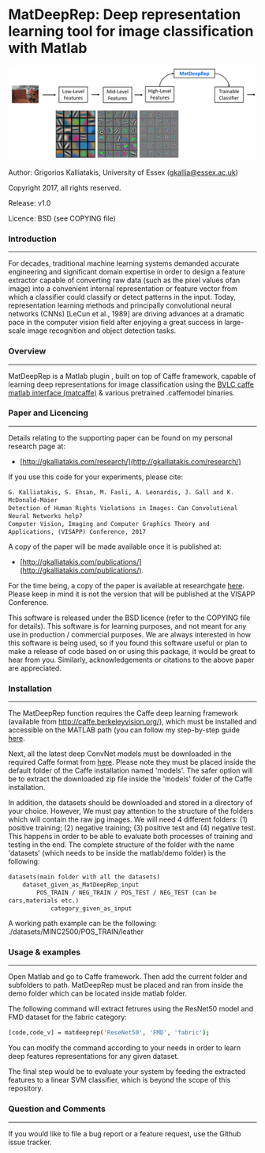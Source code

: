# MatDeepRep: Deep representation learning tool for image classification with Matlab
<img src="https://raw.githubusercontent.com/GKalliatakis/MatDeepRep/master/MatDeepRep%20Overview.png?raw=true" /> </p>


Author: Grigorios Kalliatakis, University of Essex (gkallia@essex.ac.uk)

Copyright 2017, all rights reserved.

Release: v1.0

Licence: BSD (see COPYING file)


### Introduction

----------
For decades, traditional machine learning systems demanded accurate engineering and significant domain expertise in order to design a feature extractor capable of converting raw data (such as the pixel values ofan image) into a convenient internal representation or feature vector from which a classifier could classify or detect patterns in the input. Today, representation learning methods and principally convolutional neural networks (CNNs) [LeCun et al., 1989] are driving advances at a dramatic pace in the computer vision field after enjoying  a  great  success in  large-scale  image recognition  and  object  detection  tasks.	

### Overview

----------
MatDeepRep is a Matlab plugin , built on top of Caffe framework, capable of learning deep representations for image classification using the [BVLC caffe matlab interface (matcaffe)](http://caffe.berkeleyvision.org/tutorial/interfaces.html) & various pretrained .caffemodel binaries.

### Paper and Licencing

----------
Details relating to the supporting paper can be found on my personal research page at:
 * [http://gkalliatakis.com/research/](http://gkalliatakis.com/research/)

If you use this code for your experiments, please cite:

    G. Kalliatakis, S. Ehsan, M. Fasli, A. Leonardis, J. Gall and K. McDonald-Maier
    Detection of Human Rights Violations in Images: Can Convolutional Neural Networks help?
    Computer Vision, Imaging and Computer Graphics Theory and Applications, (VISAPP) Conference, 2017

A copy of the paper will be made available once it is published at:
 * [http://gkalliatakis.com/publications/](http://gkalliatakis.com/publications/). 

For the time being, a copy of the paper is available at researchgate [here](https://www.researchgate.net/publication/311064932_Detection_of_Human_Rights_Violations_in_Images_Can_Convolutional_Neural_Networks_help). Please keep in mind it is not the version that will be published at the VISAPP Conference.

This software is released under the BSD licence (refer to the COPYING file for details). This software is for learning purposes, and not meant for any use in production / commercial purposes. We are always interested in how this software is being used, so if you found this software useful or plan to make a release of code based on or using this package, it would be great to hear from you. Similarly, acknowledgements or citations to the above paper are appreciated.

### Installation

----------
The MatDeepRep function requires the Caffe deep learning framework (available from http://caffe.berkeleyvision.org/), which must be installed and accessible on the MATLAB path (you can follow my step-by-step guide [here](https://github.com/GKalliatakis/Adventures-in-deep-learning/tree/master/Caffe_Installation).

Next, all the latest deep ConvNet models must be downloaded in the required Caffe format from [here](https://docs.google.com/uc?export=download&confirm=WvVf&id=0B98ZKBhlAtp-QUhyaHBnX2NuVU0).
Please note they must be placed inside the default folder of the Caffe installation named 'models'. The safer option will be to extract the downloaded zip file inside the 'models' folder of the Caffe installation. 

In addition, the datasets should be downloaded and stored in a directory of your choice. However, We must pay attention to the structure of the folders which will contain the raw jpg images. We will need 4 different folders: (1) positive training; (2) negative training; (3) positive test and (4) negative test. This happens in order to be able to evaluate both processes of training and testing in the end. The complete structure of the folder with the name 'datasets' (which needs to be inside the matlab/demo folder) is the following:

    datasets(main folder with all the datasets)
        dataset_given_as_MatDeepRep_input
            POS_TRAIN / NEG_TRAIN / POS_TEST / NEG_TEST (can be cars,materials etc.)
                category_given_as_input

A working path example can be the following: ./datasets/MINC2500/POS_TRAIN/leather

### Usage & examples

----------
Open Matlab and go to Caffe framework. Then add the current folder and subfolders to path. MatDeepRep must be placed and ran from inside the demo folder which can be located inside matlab folder.

The following command will extract fetrures using the ResNet50 model and FMD dataset for the fabric category:

```sh
[code,code_v] = matdeeprep('ReseNet50', 'FMD', 'fabric');
```

You can modify the command according to your needs in order to learn deep features representations for any given dataset.

The final step would be to evaluate your system by feeding the extracted features to a linear SVM classifier, which is beyond the scope of this repository.

### Question and Comments

----------
If you would like to file a bug report or a feature request, use the Github issue tracker.

[//]: # (These are reference links used in the body of this note and get stripped out when the markdown processor does its job. There is no need to format nicely because it shouldn't be seen. Thanks SO - http://stackoverflow.com/questions/4823468/store-comments-in-markdown-syntax)


   [dill]: <https://github.com/joemccann/dillinger>
   [git-repo-url]: <https://github.com/joemccann/dillinger.git>
   [john gruber]: <http://daringfireball.net>
   [@thomasfuchs]: <http://twitter.com/thomasfuchs>
   [df1]: <http://daringfireball.net/projects/markdown/>
   [markdown-it]: <https://github.com/markdown-it/markdown-it>
   [Ace Editor]: <http://ace.ajax.org>
   [node.js]: <http://nodejs.org>
   [Twitter Bootstrap]: <http://twitter.github.com/bootstrap/>
   [keymaster.js]: <https://github.com/madrobby/keymaster>
   [jQuery]: <http://jquery.com>
   [@tjholowaychuk]: <http://twitter.com/tjholowaychuk>
   [express]: <http://expressjs.com>
   [AngularJS]: <http://angularjs.org>
   [Gulp]: <http://gulpjs.com>

   [PlDb]: <https://github.com/joemccann/dillinger/tree/master/plugins/dropbox/README.md>
   [PlGh]:  <https://github.com/joemccann/dillinger/tree/master/plugins/github/README.md>
   [PlGd]: <https://github.com/joemccann/dillinger/tree/master/plugins/googledrive/README.md>
   [PlOd]: <https://github.com/joemccann/dillinger/tree/master/plugins/onedrive/README.md>
